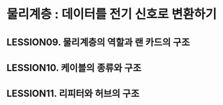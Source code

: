 
# 물리계층 : 데이터를 전기 신호로 변환하기

## LESSION09. 물리계층의 역할과 랜 카드의 구조

## LESSION10. 케이블의 종류와 구조

## LESSION11. 리피터와 허브의 구조
